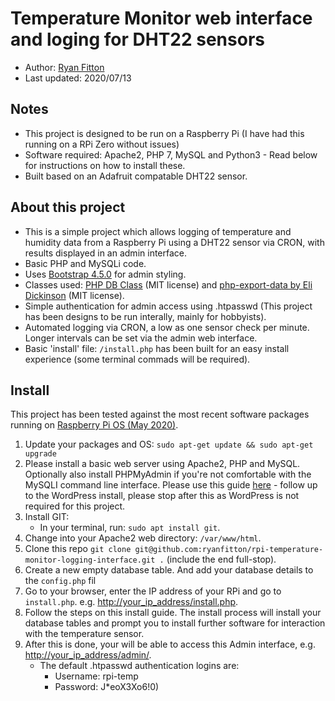 # Temperature Monitor web interface and loging for DHT22 sensors

* Author: [Ryan Fitton](https://ryanfitton.co.uk)
* Last updated: 2020/07/13

## Notes
* This project is designed to be run on a Raspberry Pi (I have had this running on a RPi Zero without issues)
* Software required: Apache2, PHP 7, MySQL and Python3 - Read below for instructions on how to install these.
* Built based on an Adafruit compatable DHT22 sensor.

## About this project
* This is a simple project which allows logging of temperature and humidity data from a Raspberry Pi using a DHT22 sensor via CRON, with results displayed in an admin interface.
* Basic PHP and MySQLi code.
* Uses [Bootstrap 4.5.0](https://github.com/twbs/bootstrap/releases/tag/v4.5.0) for admin styling.
* Classes used: [PHP DB Class](https://codeshack.io/super-fast-php-mysql-database-class/) (MIT license) and [php-export-data by Eli Dickinson](http://github.com/elidickinson/php-export-data) (MIT license).
* Simple authentication for admin access using .htpasswd (This project has been designs to be run interally, mainly for hobbyists).
* Automated logging via CRON, a low as one sensor check per minute. Longer intervals can be set via the admin web interface.
* Basic 'install' file: ```/install.php``` has been built for an easy install experience (some terminal commads will be required).

## Install
This project has been tested against the most recent software packages running on [Raspberry Pi OS (May 2020)](https://www.raspberrypi.org/downloads/raspberry-pi-os/).
1. Update your packages and OS: ```sudo apt-get update && sudo apt-get upgrade```
1. Please install a basic web server using Apache2, PHP and MySQL. Optionally also install PHPMyAdmin if you're not comfortable with the MySQLI command line interface. Please use this guide [here](https://projects.raspberrypi.org/en/projects/lamp-web-server-with-wordpress) - follow up to the WordPress install, please stop after this as WordPress is not required for this project.
1. Install GIT:
    * In your terminal, run: ```sudo apt install git```.
1. Change into your Apache2 web directory: ```/var/www/html```.
1. Clone this repo ```git clone git@github.com:ryanfitton/rpi-temperature-monitor-logging-interface.git .``` (include the end full-stop).
1. Create a new empty database table. And add your database details to the ```config.php``` fil
1. Go to your browser, enter the IP address of your RPi and go to ```install.php```. e.g. [http://your_ip_address/install.php](http://your_ip_address/install.php).
1. Follow the steps on this install guide. The install process will install your database tables and prompt you to install further software for interaction with the temperature sensor.
1. After this is done, your will be able to access this Admin interface, e.g. [http://your_ip_address/admin/](http://your_ip_address/admin/).
    * The default .htpasswd authentication logins are:
        * Username: rpi-temp
        * Password: J*eoX3Xo6!0)